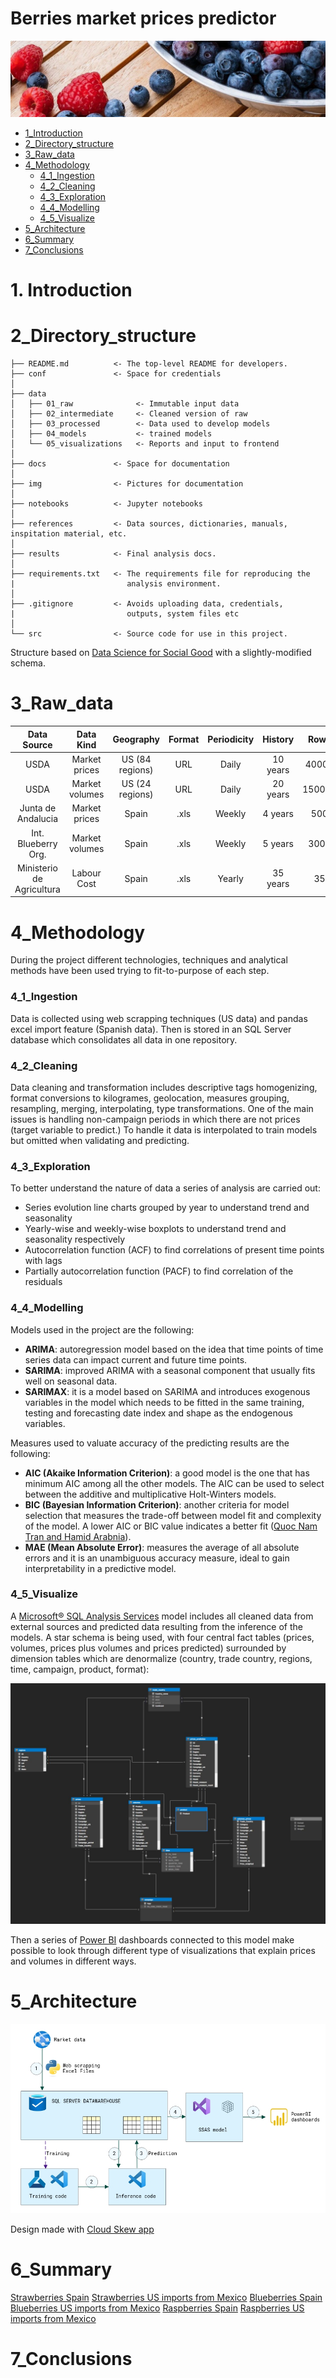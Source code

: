 # Berries market prices predictor
![berries frame](/img/berries_frame.jpg)

* [1_Introduction](#1_Introduction)
* [2_Directory_structure](#2_Directory_structure)
* [3_Raw_data](#3_Raw_data)
* [4_Methodology](#4_Methodology)
  * [4_1_Ingestion](#4_1_Ingestion)
  * [4_2_Cleaning](#4_2_Cleaning)
  * [4_3_Exploration](#4_3_Exploration)
  * [4_4_Modelling](#4_4_Modelling)
  * [4_5_Visualize](#4_5_Visualize)  
* [5_Architecture](#5_Architecture)
* [6_Summary](#6_Summary)
* [7_Conclusions](#7_Conclusions)

# 1. Introduction

# 2_Directory_structure
```
├── README.md          <- The top-level README for developers.
├── conf               <- Space for credentials
│
├── data
│   ├── 01_raw              <- Immutable input data
│   ├── 02_intermediate     <- Cleaned version of raw
│   ├── 03_processed        <- Data used to develop models
│   ├── 04_models           <- trained models
│   └── 05_visualizations   <- Reports and input to frontend
│
├── docs               <- Space for documentation
│
├── img                <- Pictures for documentation
│
├── notebooks          <- Jupyter notebooks
│
├── references         <- Data sources, dictionaries, manuals, inspitation material, etc.
│
├── results            <- Final analysis docs.
│
├── requirements.txt   <- The requirements file for reproducing the 
|                         analysis environment.
│
├── .gitignore         <- Avoids uploading data, credentials, 
|                         outputs, system files etc
│
└── src                <- Source code for use in this project.
```

Structure based on [Data Science for Social Good](https://github.com/dssg/hitchhikers-guide/blob/master/sources/curriculum/0_before_you_start/pipelines-and-project-workflow/README.md) with a slightly-modified schema.

# 3_Raw_data

| Data Source | Data Kind | Geography | Format | Periodicity | History | Rows |
| :---: | :---: | :---: | :---: | :---: | :---: | :---: |
| USDA | Market prices | US (84 regions) | URL | Daily | 10 years | 40000 |
| USDA | Market volumes | US (24 regions) | URL | Daily | 20 years | 150000 |
| Junta de Andalucia | Market prices | Spain | .xls | Weekly | 4 years | 500 |
| Int. Blueberry Org. | Market volumes | Spain | .xls | Weekly | 5 years | 3000 |
| Ministerio de Agricultura | Labour Cost | Spain | .xls | Yearly | 35 years | 35 |

# 4_Methodology

During the project different technologies, techniques and analytical methods have been used trying to fit-to-purpose of each step.

### 4_1_Ingestion

Data is collected using web scrapping techniques (US data) and pandas excel import feature (Spanish data). Then is stored in an SQL Server database which consolidates all data in one repository.

### 4_2_Cleaning

Data cleaning and transformation includes descriptive tags homogenizing, format conversions to kilogrames, geolocation, measures grouping, resampling, merging, interpolating, type transformations.
One of the main issues is handling non-campaign periods in which there are not prices (target variable to predict.) To handle it data is interpolated to train models but omitted when validating and predicting.

### 4_3_Exploration

To better understand the nature of data a series of analysis are carried out:
* Series evolution line charts grouped by year to understand trend and seasonality
* Yearly-wise and weekly-wise boxplots to understand trend and seasonality respectively
* Autocorrelation function (ACF) to find correlations of present time points with lags
* Partially autocorrelation function (PACF) to find correlation of the residuals

### 4_4_Modelling

Models used in the project are the following:
* **ARIMA**: autoregression model based on the idea that time points of time series data can impact current and future time points.
* **SARIMA**: improved ARIMA with a seasonal component that usually fits well on seasonal data.
* **SARIMAX**: it is a model based on SARIMA and introduces exogenous variables in the model which needs to be fitted in the same training, testing and forecasting date index and shape as the endogenous variables.

Measures used to valuate accuracy of the predicting results are the following:
* **AIC (Akaike Information Criterion)**: a good model is the one that has minimum AIC among all the other models. The AIC can be used to select between the additive and multiplicative Holt-Winters models.
* **BIC (Bayesian Information Criterion)**: another criteria for model selection that measures the trade-off between model fit and complexity of the model. A lower AIC or BIC value indicates a better fit ([Quoc Nam Tran and Hamid Arabnia](https://www.sciencedirect.com/book/9780128025086/emerging-trends-in-computational-biology-bioinformatics-and-systems-biology)).
* **MAE (Mean Absolute Error)**: measures the average of all absolute errors and it is an unambiguous accuracy measure, ideal to gain interpretability in a predictive model.


### 4_5_Visualize

A [Microsoft® SQL Analysis Services](https://docs.microsoft.com/es-es/analysis-services/ssas-overview?view=asallproducts-allversions) model includes all cleaned data from external sources and predicted data resulting from the inference of the models.
A star schema is being used, with four central fact tables (prices, volumes, prices plus volumes and prices predicted) surrounded by dimension tables which are denormalize (country, trade country, regions, time, campaign, product, format):

![SSAS_diagram](/img/SSAS_diagram.JPG)

Then a series of [Power BI]([https://powerbi.microsoft.com/es-es/]) dashboards connected to this model make possible to look through different type of visualizations that explain prices and volumes in different ways.

# 5_Architecture

![arquitecture](/img/arquitecture.jpg)

Design made with [Cloud Skew app](https://www.cloudskew.com/)

# 6_Summary

[Strawberries Spain](https://github.com/matozqui/Berries_Pricing/blob/master/data/02_intermediate/exloratory_analysis/STRAWBERRIES_ES_ES_std.pdf)
[Strawberries US imports from Mexico](https://github.com/matozqui/Berries_Pricing/blob/master/data/02_intermediate/exloratory_analysis/STRAWBERRIES_US_MX_med.pdf)
[Blueberries Spain](https://github.com/matozqui/Berries_Pricing/blob/master/data/02_intermediate/exloratory_analysis/BLUEBERRIES_ES_ES_std.pdf)
[Blueberries US imports from Mexico](https://github.com/matozqui/Berries_Pricing/blob/master/data/02_intermediate/exloratory_analysis/BLUEBERRIES_US_MX_std.pdf)
[Raspberries Spain](https://github.com/matozqui/Berries_Pricing/blob/master/data/02_intermediate/exloratory_analysis/RASPBERRIES_ES_ES_std.pdf)
[Raspberries US imports from Mexico](https://github.com/matozqui/Berries_Pricing/blob/master/data/02_intermediate/exloratory_analysis/RASPBERRIES_US_MX_std.pdf)

# 7_Conclusions


